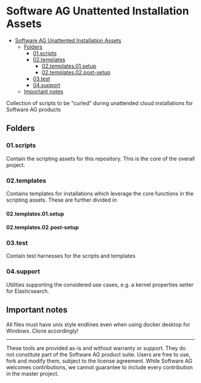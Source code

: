 # Software AG Unattented Installation Assets

- [Software AG Unattented Installation Assets](#software-ag-unattented-installation-assets)
  - [Folders](#folders)
    - [01.scripts](#01scripts)
    - [02.templates](#02templates)
      - [02.templates.01.setup](#02templates01setup)
      - [02.templates.02.post-setup](#02templates02post-setup)
    - [03.test](#03test)
    - [04.support](#04support)
  - [Important notes](#important-notes)

Collection of scripts to be "curled" during unattended cloud installations for Software AG products

## Folders

### 01.scripts

Contain the scripting assets for this repository. This is the core of the overall project.

### 02.templates

Contains templates for installations which leverage the core functions in the scripting assets. These are further divided in

#### 02.templates.01.setup

#### 02.templates.02.post-setup

### 03.test

Contain test harnesses for the scripts and templates

### 04.support

Utilities supporting the considered use cases, e.g. a kernel properties setter for Elasticsearch.

## Important notes

All files must have unix style endlines even when using docker desktop for Windows. Clone accordingly!

------------------------------

These tools are provided as-is and without warranty or support. They do not constitute part of the Software AG product suite. Users are free to use, fork and modify them, subject to the license agreement. While Software AG welcomes contributions, we cannot guarantee to include every contribution in the master project.
